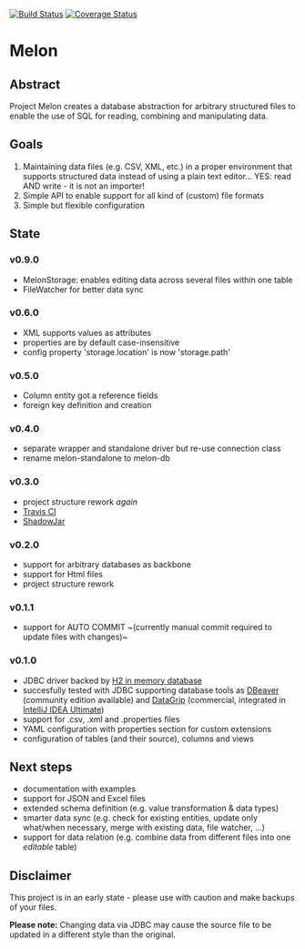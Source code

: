 [![Build Status](https://travis-ci.org/melon-db/melon.svg?branch=master)](https://travis-ci.org/melon-db/melon)
[![Coverage Status](https://coveralls.io/repos/github/melon-db/melon/badge.svg?branch=master)](https://coveralls.io/github/melon-db/melon?branch=master)

# Melon

## Abstract

Project Melon creates a database abstraction for arbitrary structured files to enable the use of SQL for reading, combining and manipulating data.

## Goals

1. Maintaining data files (e.g. CSV, XML, etc.) in a proper environment that supports structured data instead of using a plain text editor... YES: read AND write - it is not an importer!
2. Simple API to enable support for all kind of (custom) file formats
3. Simple but flexible configuration

## State

### v0.9.0

- MelonStorage: enables editing data across several files within one table
- FileWatcher for better data sync

### v0.6.0

- XML supports values as attributes
- properties are by default case-insensitive
- config property 'storage.location' is now 'storage.path'

### v0.5.0

- Column entity got a reference fields
- foreign key definition and creation

### v0.4.0

- separate wrapper and standalone driver but re-use connection class
- rename melon-standalone to melon-db

### v0.3.0

- project structure rework *again*
- [Travis CI](https://travis-ci.org/SeeSharpSoft/melon)
- [ShadowJar](https://github.com/johnrengelman/shadow)

### v0.2.0

- support for arbitrary databases as backbone
- support for Html files
- project structure rework

### v0.1.1

- support for AUTO COMMIT ~(currently manual commit required to update files with changes)~

### v0.1.0

- JDBC driver backed by [H2 in memory database](https://github.com/h2database/h2database)
- succesfully tested with JDBC supporting database tools as [DBeaver](https://dbeaver.io/) (community edition available) and [DataGrip](https://www.jetbrains.com/datagrip/) (commercial, integrated in [IntelliJ IDEA Ultimate](https://www.jetbrains.com/idea/))
- support for .csv, .xml and .properties files
- YAML configuration with properties section for custom extensions
- configuration of tables (and their source), columns and views

## Next steps

- documentation with examples
- support for JSON and Excel files
- extended schema definition (e.g. value transformation & data types)
- smarter data sync (e.g. check for existing entities, update only what/when necessary, merge with existing data, file watcher, ...)
- support for data relation (e.g. combine data from different files into one *editable* table)

## Disclaimer

This project is in an early state - please use with caution and make backups of your files.

**Please note:** Changing data via JDBC may cause the source file to be updated in a different style than the original.
